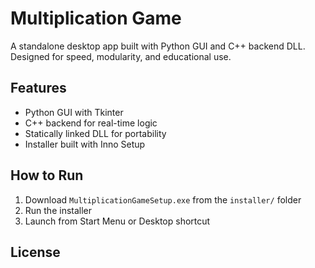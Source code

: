 # Multiplication Game

A standalone desktop app built with Python GUI and C++ backend DLL.  
Designed for speed, modularity, and educational use.

## Features
- Python GUI with Tkinter
- C++ backend for real-time logic
- Statically linked DLL for portability
- Installer built with Inno Setup

## How to Run
1. Download `MultiplicationGameSetup.exe` from the `installer/` folder
2. Run the installer
3. Launch from Start Menu or Desktop shortcut

## License

